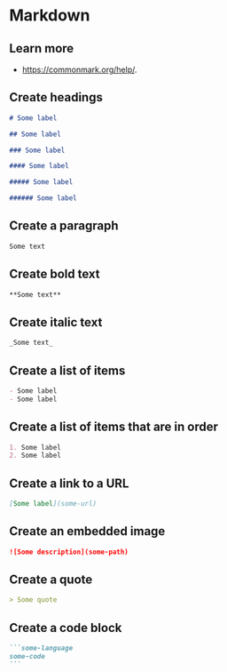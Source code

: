 # Markdown

## Learn more

- https://commonmark.org/help/.

## Create headings

```markdown
# Some label

## Some label

### Some label

#### Some label

##### Some label

###### Some label
```

## Create a paragraph

```markdown
Some text
```

## Create bold text

```markdown
**Some text**
```

## Create italic text

```markdown
_Some text_
```

## Create a list of items

```markdown
- Some label
- Some label
```

## Create a list of items that are in order

```markdown
1. Some label
2. Some label
```

## Create a link to a URL

```markdown
[Some label](some-url)
```

## Create an embedded image

```markdown
![Some description](some-path)
```

## Create a quote

```markdown
> Some quote
```

## Create a code block

````markdown
```some-language
some-code
```
````
